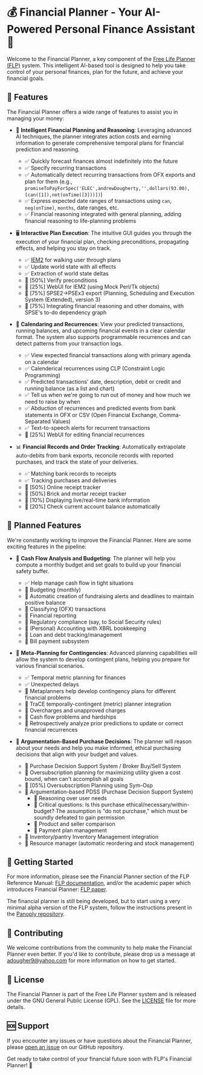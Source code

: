 # 💰 Financial Planner - Your AI-Powered Personal Finance Assistant 🤖

Welcome to the Financial Planner, a key component of the [Free Life Planner (FLP)](https://github.com/aindilis/free-life-planner) system. This intelligent AI-based tool is designed to help you take control of your personal finances, plan for the future, and achieve your financial goals.

## 🌟 Features

The Financial Planner offers a wide range of features to assist you in managing your money:

- 🧠 **Intelligent Financial Planning and Reasoning**: Leveraging advanced AI techniques, the planner integrates action costs and earning information to generate comprehensive temporal plans for financial prediction and reasoning.
  - ✅ Quickly forecast finances almost indefinitely into the future
  - ✅ Specify recurring transactions
  - ✅ Automatically detect recurring transactions from OFX exports and plan for them (e.g., `promiseToPayForSpec('ELEC',andrewDougherty,'',dollars(93.00),[can([1]),not(onTime([3]))])`)
  - ✅ Express expected date ranges of transactions using `can`, `neg(onTime)`, `months`, date ranges, etc.
  - ✅ Financial reasoning integrated with general planning, adding financial reasoning to life-planning problems

- 🖥️ **Interactive Plan Execution**: The intuitive GUI guides you through the execution of your financial plan, checking preconditions, propagating effects, and helping you stay on track.
  - ✅ [IEM2](https://frdcsa.org/~andrewdo/iem2-3.mp4) for walking user through plans
  - ✅ Update world state with all effects
  - ✅ Extraction of world state deltas
  - 🚧 \[50%\] Verify preconditions
  - 🚧 \[25%\] WebUI for IEM2 (using Mock Perl/Tk objects)
  - 🚧 \[75%\] SPSE2->PSEx3 export (Planning, Scheduling and Execution System (Extended), version 3)
  - 🚧 \[75%\] Integrating financial reasoning and other domains, with SPSE's to-do dependency graph

- 📅 **Calendaring and Recurrences**: View your predicted transactions, running balances, and upcoming financial events in a clear calendar format. The system also supports programmable recurrences and can detect patterns from your transaction logs.
  - ✅ View expected financial transactions along with primary agenda on a calendar
  - ✅ Calenderical recurrences using CLP (Constraint Logic Programming)
  - ✅ Predicted transactions' date, description, debit or credit and running balance (as a list and chart)
  - ✅ Tell us when we're going to run out of money and how much we need to raise by when
  - ✅ Abduction of recurrences and predicted events from bank statements in OFX or CSV (Open Financial Exchange, Comma-Separated Values)
  - ✅ Text-to-speech alerts for recurrent transactions
  - 🚧 \[25%\] WebUI for editing financial recurrences

- 📊 **Financial Records and Order Tracking**: Automatically extrapolate auto-debits from bank exports, reconcile records with reported purchases, and track the state of your deliveries.
  - ✅ Matching bank records to receipts
  - ✅ Tracking purchases and deliveries
  - 🚧 \[50%\] Online receipt tracker
  - 🚧 \[50%\] Brick and mortar receipt tracker
  - 🚧 \[10%\] Displaying live/real-time bank information
  - 🚧 \[20%\] Check current account balance automatically

## 🔮 Planned Features

We're constantly working to improve the Financial Planner. Here are some exciting features in the pipeline:

- 💸 **Cash Flow Analysis and Budgeting**: The planner will help you compute a monthly budget and set goals to build up your financial safety buffer.
  - ✅ Help manage cash flow in tight situations
  - 🚧 Budgeting (monthly)
  - 🚧 Automatic creation of fundraising alerts and deadlines to maintain positive balance
  - 🚧 Classifying (OFX) transactions
  - 🚧 Financial reporting
  - 🚧 Regulatory compliance (say, to Social Security rules)
  - 🚧 (Personal) Accounting with XBRL bookkeeping
  - 🚧 Loan and debt tracking/management
  - 🚧 Bill payment subsystem

- 🧩 **Meta-Planning for Contingencies**: Advanced planning capabilities will allow the system to develop contingent plans, helping you prepare for various financial scenarios.
  - ✅ Temporal metric planning for finances
  - ✅ Unexpected delays
  - 🚧 Metaplanners help develop contingency plans for different financial problems
  - 🚧 TraCE temporally-contingent (metric) planner integration
  - 🚧 Overcharges and unapproved charges
  - 🚧 Cash flow problems and hardships
  - 🚧 Retrospectively analyze prior predictions to update or correct financial recurrences

- 🤝 **Argumentation-Based Purchase Decisions**: The planner will reason about your needs and help you make informed, ethical purchasing decisions that align with your budget and values.
  - 🚧 Purchase Decision Support System / Broker Buy/Sell System
  - 🚧 Oversubscription planning for maximizing utility given a cost bound, when can't accomplish all goals
  - 🚧 \[05%\] Oversubscription Planning using Sym-Osp
  - 🚧 Argumentation-based PDSS (Purchase Decision Support System)
    - 🚧 Reasoning over user needs
    - 🚧 Critical questions: Is this purchase ethical/necessary/within-budget? The assumption is "do not purchase," which must be soundly defeated to gain permission
    - 🚧 Product and seller comparison
    - 🚧 Payment plan management
  - 🚧 Inventory/pantry Inventory Management integration
  - 🚧 Resource manager (automatic reordering and stock management)

## 🚀 Getting Started

For more information, please see the Financial Planner section of the FLP Reference Manual: [FLP documentation](https://github.com/aindilis/flp/blob/main/ReferenceManual.md#financial-planner), and/or the academic paper which introduces Financial Planner: [FLP paper](https://www.academia.edu/116194435/The_Free_Life_Planner).

The financial planner is still being developed, but to start using a very minimal alpha version of the FLP system, follow the instructions present in the [Panoply repository](https://github.com/aindilis/frdcsa-panoply-git-20200329/blob/master/README.md).

## 👥 Contributing

We welcome contributions from the community to help make the Financial Planner even better. If you'd like to contribute, please drop us a message at adougher9@yahoo.com for more information on how to get started.

## 📜 License

The Financial Planner is part of the Free Life Planner system and is released under the GNU General Public License (GPL). See the [LICENSE](LICENSE) file for more details.

## 🆘 Support

If you encounter any issues or have questions about the Financial Planner, please [open an issue](https://github.com/aindilis/free-life-planner/issues) on our GitHub repository.

Get ready to take control of your financial future soon with FLP's Financial Planner! 🎉
